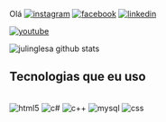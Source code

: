 Olá
[![instagram](https://img.shields.io/badge/Instagram-E4405F?style=for-the-badge&logo=instagram&logoColor=white)](https://www.instagram.com/lojareepdex)
[![facebook](https://img.shields.io/badge/Facebook-1877F2?style=for-the-badge&logo=facebook&logoColor=white)](https://www.facebook.com/julis.navarro.56)
[![linkedin](https://img.shields.io/badge/LinkedIn-0077B5?style=for-the-badge&logo=linkedin&logoColor=white)](https://www.linkedin.com/juliana-portella-b29361214/) 

[![youtube](https://img.shields.io/badge/YouTube_Gaming-FF0000?style=for-the-badge&logo=youtube-gaming&logoColor=white)](https://www.youtube.com/julinglesa/) 

 

 

![julinglesa github stats](https://github-readme-stats.vercel.app/api?username=julinglesa&show_icons=true&theme=dracula) 

 

## Tecnologias que eu uso 

 

<div style="display: inline-block"><br/> 

 <img olign="center" alt="html5" src="https://img.shields.io/badge/HTML-239120?style=for-the-badge&logo=html5&logoColor=white"/> 

<img olign="center" alt="c#" src="https://img.shields.io/badge/C%23-239120?style=for-the-badge&logo=c-sharp&logoColor=white"/> 

<img olign="center" alt="c++" src="https://img.shields.io/badge/C%2B%2B-00599C?style=for-the-badge&logo=c%2B%2B&logoColor=white"/> 

<img olign="center" alt="mysql" src="https://img.shields.io/badge/MySQL-00000F?style=for-the-badge&logo=mysql&logoColor=white"/> 

<img olign="center" alt="css" src="https://img.shields.io/badge/CSS-239120?&style=for-the-badge&logo=css3&logoColor=white"/> 



</div> 

 

 

 


